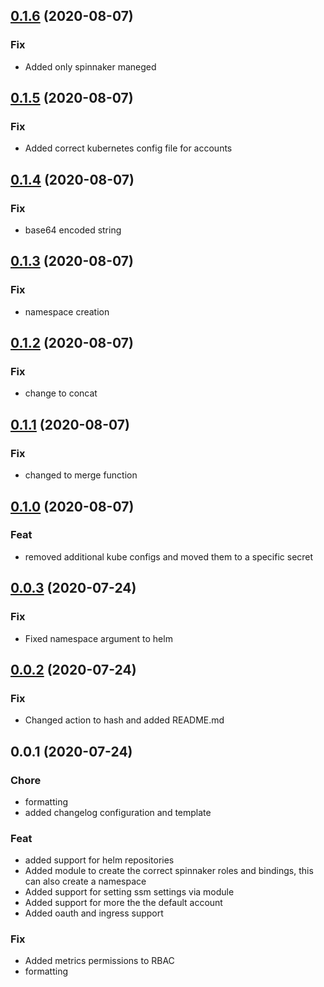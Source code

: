 
<a name="0.1.6"></a>
## [0.1.6](https://github.com/nuuday/terraform-aws-kubernetes-spinnaker/compare/0.1.5...0.1.6) (2020-08-07)

### Fix

* Added only spinnaker maneged


<a name="0.1.5"></a>
## [0.1.5](https://github.com/nuuday/terraform-aws-kubernetes-spinnaker/compare/0.1.4...0.1.5) (2020-08-07)

### Fix

* Added correct kubernetes config file for accounts


<a name="0.1.4"></a>
## [0.1.4](https://github.com/nuuday/terraform-aws-kubernetes-spinnaker/compare/0.1.3...0.1.4) (2020-08-07)

### Fix

* base64 encoded string


<a name="0.1.3"></a>
## [0.1.3](https://github.com/nuuday/terraform-aws-kubernetes-spinnaker/compare/0.1.2...0.1.3) (2020-08-07)

### Fix

* namespace creation


<a name="0.1.2"></a>
## [0.1.2](https://github.com/nuuday/terraform-aws-kubernetes-spinnaker/compare/0.1.1...0.1.2) (2020-08-07)

### Fix

* change to concat


<a name="0.1.1"></a>
## [0.1.1](https://github.com/nuuday/terraform-aws-kubernetes-spinnaker/compare/0.1.0...0.1.1) (2020-08-07)

### Fix

* changed to merge function


<a name="0.1.0"></a>
## [0.1.0](https://github.com/nuuday/terraform-aws-kubernetes-spinnaker/compare/0.0.3...0.1.0) (2020-08-07)

### Feat

* removed additional kube configs and moved them to a specific secret


<a name="0.0.3"></a>
## [0.0.3](https://github.com/nuuday/terraform-aws-kubernetes-spinnaker/compare/0.0.2...0.0.3) (2020-07-24)

### Fix

* Fixed namespace argument to helm


<a name="0.0.2"></a>
## [0.0.2](https://github.com/nuuday/terraform-aws-kubernetes-spinnaker/compare/0.0.1...0.0.2) (2020-07-24)

### Fix

* Changed action to hash and added README.md


<a name="0.0.1"></a>
## 0.0.1 (2020-07-24)

### Chore

* formatting
* added changelog configuration and template

### Feat

* added support for helm repositories
* Added module to create the correct spinnaker roles and bindings, this can also create a namespace
* Added support for setting ssm settings via module
* Added support for more the the default account
* Added oauth and ingress support

### Fix

* Added metrics permissions to RBAC
* formatting
